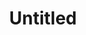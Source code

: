 ---
pid: vp60
title: Untitled
location_transcription: Fairmount Park
coordinates: "[-75.216633538936, 39.982513206411]"
zipcode: '19104'
gen_neighborhood: West Philadelphia
neighborhood: University City,Belmont,Parkside,Powelton Village
outside_phl: 
age: '19'
age_range: 13-19
instagram: 
image_file_name: vp_60.jpg
proposal_transcription: A metal compass sunk into the ground, with lines radiating
  out from it in the directions migrants to Philadelphia came from (or left for).
  Length of the line would represent the total number of migrants who come from or
  went in that direction. Blue would denote migrants in, and red migrants out.
topic: Immigration,Race Ethnicity
topic_summary: 0, 0, 0
type: Walkway,Stumble Stone,Sculpture Statue
keywords_other: compass, migrants
credit: Brennan
image_labels: 
twitter: 
facebook: 
permalink: "/monuments/vp60/"
layout: item-page
---